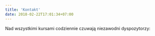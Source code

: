 ```yaml
---
title: 'Kontakt'
date: 2018-02-22T17:01:34+07:00
---
```


Nad wszystkimi kursami codziennie czuwają niezawodni dyspozytorzy:

